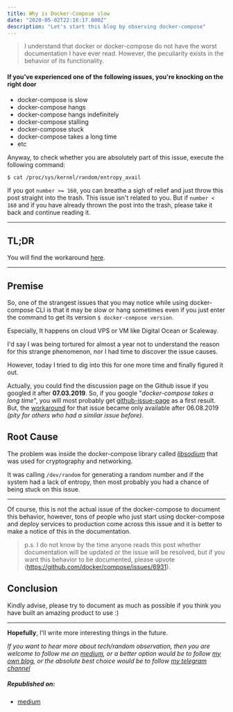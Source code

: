 ```yaml
---
title: Why is Docker-Compose slow
date: "2020-05-02T22:18:17.000Z"
description: "Let's start this blog by observing docker-compose"
---
```

> I understand that docker or docker-compose do not have the worst documentation I have ever read. 
> However, the peculiarity exists in the behavior of its functionality.

#### If you've experienced one of the following issues, you're knocking on the right door
 - docker-compose is slow
 - docker-compose hangs
 - docker-compose hangs indefinitely
 - docker-compose stalling
 - docker-compose stuck
 - docker-compose takes a long time
 - etc

Anyway, to check whether you are absolutely part of this issue, execute the following command:
```bash
$ cat /proc/sys/kernel/random/entropy_avail
``` 
If you got `number >= 160`, you can breathe a sigh of relief and just throw this post straight into the trash.
This issue isn't related to you. But if `number < 160` and if you have already thrown the post into the trash, 
please take it back and continue reading it.

---
## TL;DR

You will find the workaround [here](https://libsodium.gitbook.io/doc/usage#sodium_init-stalling-on-linux).

---
## Premise
So, one of the strangest issues that you may notice while using docker-compose CLI  is that it may be slow 
or hang sometimes even if you just enter the command to get its version `$ docker-compose version`.  

Especially, It happens on cloud VPS or VM like Digital Ocean or Scaleway.

I'd say I was being tortured for almost a year not to understand the reason for this strange phenomenon, 
nor I had time to discover the issue causes. 

However, today I tried to dig into this for one more time and finally figured it out.

Actually, you could find the discussion page on the Github issue if you googled it after **07.03.2019**. 
So, if you google "*docker-compose takes a long time*", you will most probably 
get [github-issue-page](https://github.com/docker/compose/issues/6552) as a first result.
But, the [workaround](https://github.com/docker/compose/issues/6552#issuecomment-518725572) for that issue became 
only available after 06.08.2019 *(pity for others who had a similar issue before)*.

## Root Cause
The problem was inside the docker-compose library called *[libsodium](https://libsodium.gitbook.io/doc/)* that 
was used for cryptography and networking. 

It was calling `/dev/random` for generating a random number and if the system had a lack of entropy, 
then most probably you had a chance of being stuck on this issue.

---

Of course, this is not the actual issue of the docker-compose to document this behavior, however, tons of people 
who just start using docker-compose and deploy services to production come across this issue and it is better 
to make a notice of this in the documentation.

> p.s. I do not know by the time anyone reads this post whether documentation will be updated 
> or the issue will be resolved, but if you want this behavior to be documented, 
> please upvote (https://github.com/docker/compose/issues/6931).

## Conclusion
Kindly advise, please try to document as much as possible if you think you have built an amazing product to use :) 

---

<b>Hopefully</b>, I'll write more interesting things in the future.

<i>If you want to hear more about tech/random observation, then you are welcome to follow me on [medium](https://medium.bedilbek.me), 
or a better option would be to follow [my own blog](https://bedilbek.me), 
or the absolute best choice would be to follow [my telegram channel](https://t.me/s/bedilbek) </i>

##### Republished on:
 - [medium](https://medium.bedilbek.me/why-is-docker-compose-slow-c8b770e9c81e)

